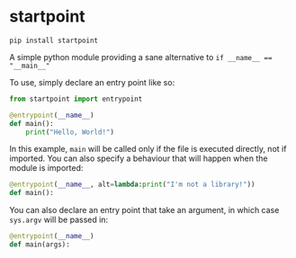 # startpoint

`pip install startpoint`

A simple python module providing a sane alternative to `if __name__ == "__main__"`

To use, simply declare an entry point like so:

```python
from startpoint import entrypoint

@entrypoint(__name__)
def main():
    print("Hello, World!")
```

In this example, `main` will be called only if the file is executed directly, not if imported.
You can also specify a behaviour that will happen when the module is imported:

```python
@entrypoint(__name__, alt=lambda:print("I'm not a library!"))
def main():
```

You can also declare an entry point that take an argument, in which case `sys.argv` will be passed in:

```python
@entrypoint(__name__)
def main(args):
```
